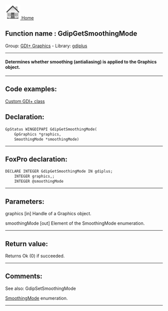 [<img src="../../images/home.png"> Home ](https://github.com/VFPX/Win32API)  

## Function name : GdipGetSmoothingMode
Group: [GDI+ Graphics](../../functions_group.md#GDIplus_Graphics)  -  Library: [gdiplus](../../../libraries.md#gdiplus)  
***  


#### Determines whether smoothing (antialiasing) is applied to the Graphics object.
***  


## Code examples:
[Custom GDI+ class](../../samples/sample_450.md)  

## Declaration:
```foxpro  
GpStatus WINGDIPAPI GdipGetSmoothingMode(
	GpGraphics *graphics,
	SmoothingMode *smoothingMode)  
```  
***  


## FoxPro declaration:
```foxpro  
DECLARE INTEGER GdipGetSmoothingMode IN gdiplus;
	INTEGER graphics,;
	INTEGER @smoothingMode  
```  
***  


## Parameters:
graphics
[in] Handle of a Graphics object.

smoothingMode
[out] Element of the SmoothingMode enumeration.  
***  


## Return value:
Returns Ok (0) if succeeded.  
***  


## Comments:
See also: GdipSetSmoothingMode   
  
<a href="http://msdn.microsoft.com/en-us/library/windows/desktop/ms534173(v=vs.85).aspx">SmoothingMode</a> enumeration.  
  
***  

